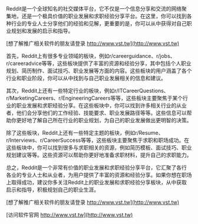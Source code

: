 Reddit是一个全球知名的社交媒体平台，它不仅是一个信息分享和交流的网络聚集地，还是一个极具价值的职业发展和求职经验分享平台。在这里，你可以找到各种行业的专业人士分享他们的经验和见解，更重要的是，你可以从中获得对自己职业规划和发展的启示和指导。

[想了解推广相关软件的朋友请登录 http://www.vst.tw](http://www.vst.tw)

首先，Reddit上有很多专业领域的板块，例如r/careerguidance、r/jobs、r/careeradvice等等，这些板块提供了丰富的资源和经验分享，其中包括个人职业规划、简历制作、面试技巧、职业发展等方面的内容。这些板块的用户涵盖了各个行业和职业阶段，你可以从中找到与自己职业发展相关的信息和建议。

其次，Reddit上还有一些特定行业的板块，例如r/ITCareerQuestions、r/MarketingCareers、r/EngineeringCareers等等，这些板块主要聚焦于某个行业的职业发展和求职经验分享。在这些板块中，你可以找到许多相关行业的从业者，他们会分享他们的工作经验、技能要求、职业发展路径等等。这些信息可以帮助你更好地了解自己所在行业的职业规划，为自己的职业发展做出更明智的决策。

除了这些板块，Reddit上还有一些特定主题的板块，例如r/Resume、r/Interviews、r/CareerSuccess等等，这些板块主要聚焦于求职和职场成功。在这些板块中，你可以找到很多与求职相关的资源，例如简历模板、面试技巧、职业规划建议等等。这些资源可以帮助你更好地准备求职材料，提升自己的求职能力。

总之，Reddit是一个非常有价值的职业发展和求职经验分享平台，它汇聚了各行各业的专业人士和从业者，为用户提供了丰富的资源和经验分享。如果你想在职场上取得成功，建议你多关注Reddit上的职业发展和求职经验分享板块，从中获取启示和指导，积极规划自己的职业生涯。

[想了解推广相关软件的朋友请登录 http://www.vst.tw](http://www.vst.tw)


[访问软件官网 http://www.vst.tw](http://www.vst.tw)
